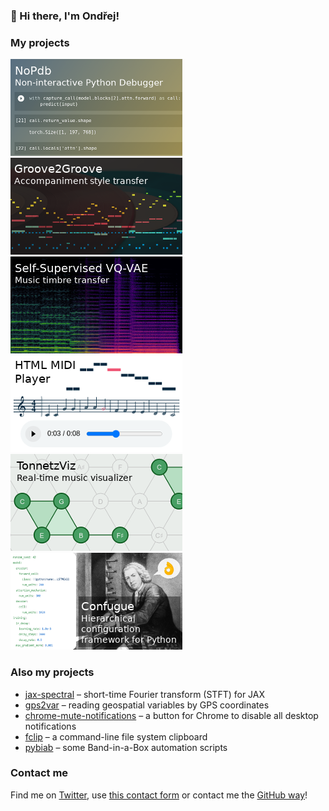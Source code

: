 ### 👋 Hi there, I'm Ondřej!

### My projects

[![NoPdb](img/nopdb.png)](https://github.com/cifkao/nopdb) [![Groove2Groove](img/groove2groove.png)](https://github.com/cifkao/groove2groove) [![Self-supervised VQ-VAE](img/ss-vq-vae.png)](https://github.com/cifkao/ss-vq-vae) [![HTML MIDI Player](img/html-midi-player.png)](https://github.com/cifkao/html-midi-player) [![TonnetzViz](img/tonnetz-viz.png)](https://github.com/cifkao/tonnetz-viz) [![Confugue](img/confugue.png)](https://github.com/cifkao/confugue)

### Also my projects

- [jax-spectral](https://github.com/cifkao/jax-spectral) – short-time Fourier transform (STFT) for JAX
- [gps2var](https://github.com/cifkao/gps2var) – reading geospatial variables by GPS coordinates
- [chrome-mute-notifications](https://github.com/cifkao/chrome-mute-notifications) – a button for Chrome to disable all desktop notifications
- [fclip](https://github.com/cifkao/fclip) – a command-line file system clipboard
- [pybiab](https://github.com/cifkao/pybiab) – some Band-in-a-Box automation scripts

### Contact me

Find me on [Twitter](https://twitter.com/cifkao), use [this contact form](https://forms.gle/GcEFJNo1bbKu8HmE6) or contact me the [GitHub way](https://github.com/cifkao/cifkao/discussions)!
